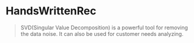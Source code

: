 # HandsWrittenRec
> SVD(Singular Value Decomposition) is a powerful tool for removing the data noise.
> It can also be used for customer needs analyzing.
